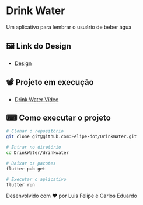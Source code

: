 # Drink Water

Um aplicativo para lembrar o usuário de beber água

## 🖼️ Link do Design 

- [Design](https://www.figma.com/file/KMlCDyh0fhCN7HfzgtGkUp/App-Design?node-id=0%3A1)

## 📽️ Projeto em execução 

- [Drink Water Vídeo](https://youtu.be/3qSlEQHIBe0)

## ⌨ Como executar o projeto

```bash
# Clonar o repositório
git clone git@github.com:Felipe-dot/DrinkWater.git

# Entrar no diretório
cd DrinkWater/drinkwater

# Baixar os pacotes
flutter pub get

# Executar o aplicativo
flutter run
```




Desenvolvido com ❤️ por Luis Felipe e Carlos Eduardo

